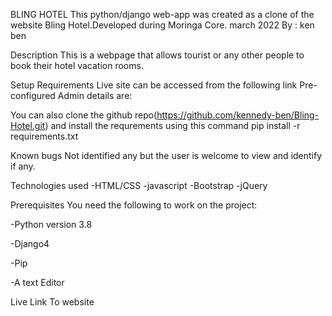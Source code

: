BLING HOTEL
This python/django web-app was created as a clone of the website Bling Hotel.Developed during Moringa Core. march 2022 By : ken ben

Description
This is a webpage that allows tourist or any other people to book their hotel vacation rooms.

Setup Requirements
Live site can be accessed from the following link Pre-configured Admin details are: 


You can also clone the github repo(https://github.com/kennedy-ben/Bling-Hotel.git) and install the requrements using this command 
pip install -r requirements.txt

Known bugs
Not identified any but the user is welcome to view and identify if any.


Technologies used
-HTML/CSS
-javascript
-Bootstrap
-jQuery


Prerequisites
You need the following to work on the project:

-Python version 3.8

-Django4

-Pip

-A text Editor

Live Link To website



